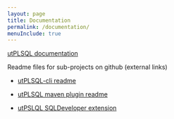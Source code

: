 ```yaml
---
layout: page
title: Documentation
permalink: /documentation/
menuInclude: true
---
```


[utPLSQL documentation](/utPLSQL/)

Readme files for sub-projects on github (external links)

- [utPLSQL-cli readme](https://github.com/utPLSQL/utPLSQL-cli/blob/develop/README.md)
 
- [utPLSQL maven plugin readme](https://github.com/utPLSQL/utPLSQL-maven-plugin/blob/develop/README.md)

- [utPSLQL SQLDeveloper extension](https://github.com/utPLSQL/utPLSQL-SQLDeveloper/blob/master/README.md)


